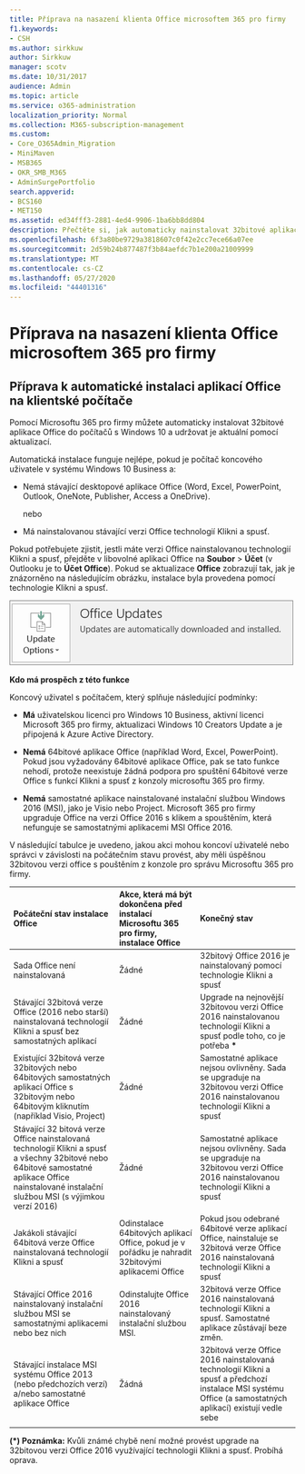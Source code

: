 ```yaml
---
title: Příprava na nasazení klienta Office microsoftem 365 pro firmy
f1.keywords:
- CSH
ms.author: sirkkuw
author: Sirkkuw
manager: scotv
ms.date: 10/31/2017
audience: Admin
ms.topic: article
ms.service: o365-administration
localization_priority: Normal
ms.collection: M365-subscription-management
ms.custom:
- Core_O365Admin_Migration
- MiniMaven
- MSB365
- OKR_SMB_M365
- AdminSurgePortfolio
search.appverid:
- BCS160
- MET150
ms.assetid: ed34fff3-2881-4ed4-9906-1ba6bb8dd804
description: Přečtěte si, jak automaticky nainstalovat 32bitové aplikace Office do počítačů s Windows 10 a jak je aktualizovat.
ms.openlocfilehash: 6f3a80be9729a3818607c0f42e2cc7ece66a07ee
ms.sourcegitcommit: 2d59b24b877487f3b84aefdc7b1e200a21009999
ms.translationtype: MT
ms.contentlocale: cs-CZ
ms.lasthandoff: 05/27/2020
ms.locfileid: "44401316"
---
```

# <a name="prepare-for-office-client-deployment-by-microsoft-365-for-business"></a>Příprava na nasazení klienta Office microsoftem 365 pro firmy

## <a name="prepare-to-automatically-install-office-apps-to-client-computers"></a>Příprava k automatické instalaci aplikací Office na klientské počítače

Pomocí Microsoftu 365 pro firmy můžete automaticky instalovat 32bitové aplikace Office do počítačů s Windows 10 a udržovat je aktuální pomocí aktualizací.
  
Automatická instalace funguje nejlépe, pokud je počítač koncového uživatele v systému Windows 10 Business a:
  
- Nemá stávající desktopové aplikace Office (Word, Excel, PowerPoint, Outlook, OneNote, Publisher, Access a OneDrive).
    
    nebo
    
- Má nainstalovanou stávající verzi Office technologií Klikni a spusť.
    
Pokud potřebujete zjistit, jestli máte verzi Office nainstalovanou technologií Klikni a spusť, přejděte v libovolné aplikaci Office na **Soubor** \> **Účet** (v Outlooku je to **Účet Office**). Pokud se aktualizace **Office** zobrazují tak, jak je znázorněno na následujícím obrázku, instalace byla provedena pomocí technologie Klikni a spusť. 
  
![Screenshot of Office updates in Office app Account](../media/e3439380-fa43-4ed6-ae5d-64851c297df5.png)
  
 **Kdo má prospěch z této funkce**
  
Koncový uživatel s počítačem, který splňuje následující podmínky:
  
- **Má** uživatelskou licenci pro Windows 10 Business, aktivní licenci Microsoft 365 pro firmy, aktualizaci Windows 10 Creators Update a je připojená k Azure Active Directory. 
    
- **Nemá** 64bitové aplikace Office (například Word, Excel, PowerPoint). Pokud jsou vyžadovány 64bitové aplikace Office, pak se tato funkce nehodí, protože neexistuje žádná podpora pro spuštění 64bitové verze Office s funkcí Klikni a spusť z konzoly microsoftu 365 pro firmy. 
    
- **Nemá** samostatné aplikace nainstalované instalační službou Windows 2016 (MSI), jako je Visio nebo Project. Microsoft 365 pro firmy upgraduje Office na verzi Office 2016 s klikem a spouštěním, která nefunguje se samostatnými aplikacemi MSI Office 2016. 
    
V následující tabulce je uvedeno, jakou akci mohou koncoví uživatelé nebo správci v závislosti na počátečním stavu provést, aby měli úspěšnou 32bitovou verzi office s pouštěním z konzole pro správu Microsoftu 365 pro firmy.
  
|**Počáteční stav instalace Office**|**Akce, která má být dokončena před instalací Microsoftu 365 pro firmy, instalace Office**|**Konečný stav**|
|:-----|:-----|:-----|
|Sada Office není nainstalovaná  <br/> |Žádné  <br/> |32bitový Office 2016 je nainstalovaný pomocí technologie Klikni a spusť  <br/> |
|Stávající 32bitová verze Office (2016 nebo starší) nainstalovaná technologií Klikni a spusť bez samostatných aplikací  <br/> |Žádné  <br/> |Upgrade na nejnovější 32bitovou verzi Office 2016 nainstalovanou technologií Klikni a spusť podle toho, co je potřeba **\*** <br/> |
|Existující 32bitová verze 32bitových nebo 64bitových samostatných aplikací Office s 32bitovým nebo 64bitovým kliknutím (například Visio, Project)  <br/> |Žádné  <br/> |Samostatné aplikace nejsou ovlivněny. Sada se upgraduje na 32bitovou verzi Office 2016 nainstalovanou technologií Klikni a spusť  <br/> |
|Stávající 32 bitová verze Office nainstalovaná technologií Klikni a spusť a všechny 32bitové nebo 64bitové samostatné aplikace Office nainstalované instalační službou MSI (s výjimkou verzí 2016)  <br/> |Žádné  <br/> |Samostatné aplikace nejsou ovlivněny. Sada se upgraduje na 32bitovou verzi Office 2016 nainstalovanou technologií Klikni a spusť  <br/> ||||
|Jakákoli stávající 64bitová verze Office nainstalovaná technologií Klikni a spusť  <br/> |Odinstalace 64bitových aplikací Office, pokud je v pořádku je nahradit 32bitovými aplikacemi Office  <br/> |Pokud jsou odebrané 64bitové verze aplikací Office, nainstaluje se 32bitová verze Office 2016 nainstalovaná technologií Klikni a spusť  <br/> |
|Stávající Office 2016 nainstalovaný instalační službou MSI se samostatnými aplikacemi nebo bez nich  <br/> |Odinstalujte Office 2016 nainstalovaný instalační službou MSI.  <br/> |32bitová verze Office 2016 nainstalovaná technologií Klikni a spusť. Samostatné aplikace zůstávají beze změn.  <br/> |
|Stávající instalace MSI systému Office 2013 (nebo předchozích verzí) a/nebo samostatné aplikace Office  <br/> |Žádná  <br/> |32bitová verze Office 2016 nainstalovaná technologií Klikni a spusť a předchozí instalace MSI systému Office (a samostatných aplikací) existují vedle sebe  <br/> |
||||
   
 **(\*) Poznámka:** Kvůli známé chybě není možné provést upgrade na 32bitovou verzi Office 2016 využívající technologii Klikni a spusť. Probíhá oprava. 
  

